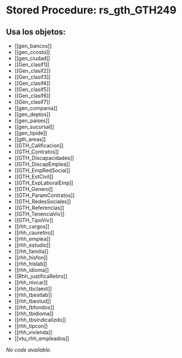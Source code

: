 # Stored Procedure: rs_gth_GTH249

## Usa los objetos:
- [[gen_bancos]]
- [[gen_ccosto]]
- [[gen_ciudad]]
- [[Gen_clasif1]]
- [[Gen_clasif2]]
- [[Gen_clasif3]]
- [[Gen_clasif4]]
- [[Gen_clasif5]]
- [[Gen_clasif6]]
- [[Gen_clasif7]]
- [[gen_compania]]
- [[gen_deptos]]
- [[gen_paises]]
- [[gen_sucursal]]
- [[gen_tipide]]
- [[gth_areas]]
- [[GTH_Calificacion]]
- [[GTH_Contratos]]
- [[GTH_Discapacidades]]
- [[GTH_DiscapEmplea]]
- [[GTH_EmpRedSocial]]
- [[GTH_EstCivil]]
- [[GTH_ExpLaboralEmp]]
- [[GTH_Genero]]
- [[GTH_ParamContratos]]
- [[GTH_RedesSociales]]
- [[GTH_Referencias]]
- [[GTH_TenenciaViv]]
- [[GTH_TipoViv]]
- [[rhh_cargos]]
- [[rhh_cauretiro]]
- [[rhh_emplea]]
- [[rhh_estudio]]
- [[rhh_familia]]
- [[rhh_hisfon]]
- [[rhh_hislab]]
- [[rhh_idioma]]
- [[Rhh_justificaRetiro]]
- [[rhh_nivcar]]
- [[rhh_tbclaest]]
- [[rhh_tbestlab]]
- [[rhh_tbestud]]
- [[rhh_tbfondos]]
- [[rhh_tbidioma]]
- [[rhh_tbsindicalizdo]]
- [[rhh_tipcon]]
- [[rhh_vivienda]]
- [[vtu_rhh_empleados]]

*No code available.*
